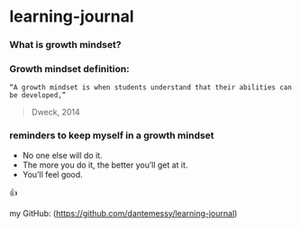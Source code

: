 # learning-journal

### What is growth mindset?

### Growth mindset definition:
```
“A growth mindset is when students understand that their abilities can be developed,”
```
> Dweck, 2014


### reminders to keep myself in a growth mindset
  - No one else will do it.
  - The more you do it, the better you’ll get at it.
  - You’ll feel good.
  
  :+1:

my GitHub: 
(https://github.com/dantemessy/learning-journal)
